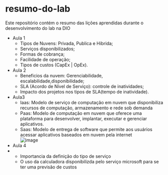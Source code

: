 # resumo-do-lab
Este repositório contém o resumo das lições aprendidas durante o desenvolvimento do lab na DIO
* Aula 1
  - Tipos de Nuvens: Privada, Publica e Hibrida;
  - Serviços disponibilizados;
  - Formas de cobrança;
  - Facilidade de operação;
  - Tipos de custos (CapEx | OpEx).
* Aula 2
  - Beneficios da nuvem: Gerenciabilidade, escalabilidade,disponibilidade;
  - SLA (Acordo de Nível de Serviço): controle de inatividades;
  - Impacto dos projetos nos tipos de SLA(tempo de inatividade).
* Aula3
  - Iaas: Modelo de serviço de computação em nuvem que disponibiliza recursos de computação, armazenamento e rede sob demanda
  - Paas: Modelo de computação em nuvem que oferece uma plataforma para desenvolver, implantar, executar e gerenciar aplicativos.
  - Saas: Modelo de entrega de software que permite aos usuários acessar aplicativos baseados em nuvem pela internet    
![image](https://github.com/user-attachments/assets/559efe29-4cf3-45d0-aafc-eeb8bed46abe)
* Aula 4
* - Importancia da definição do tipo de serviço
  - O uso da calculadora disponibilizda pelo serviço microsoft para se ter uma previsão de custos
